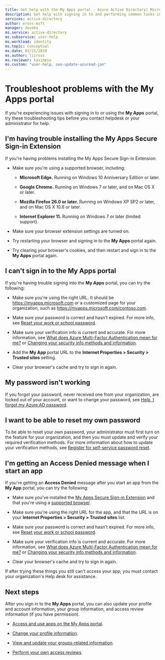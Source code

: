 ```yaml
---
title: Get help with the My Apps portal - Azure Active Directory| Microsoft Docs
description: Get help with signing in to and performing common tasks in the My Apps portal.
services: active-directory
author: eross-msft
manager: daveba
ms.service: active-directory
ms.subservice: user-help
ms.workload: identity
ms.topic: conceptual
ms.date: 03/21/2019
ms.author: lizross
ms.reviewer: kasimpso
ms.custom: "user-help, seo-update-azuread-jan"
---
```


# Troubleshoot problems with the My Apps portal

If you're experiencing issues with signing in to or using the **My Apps** portal, try these troubleshooting tips before you contact helpdesk or your administrator for help.

## I'm having trouble installing the My Apps Secure Sign-in Extension

If you're having problems installing the My Apps Secure Sign-in Extension:

- Make sure you're using a supported browser, including:

    - **Microsoft Edge.** Running on Windows 10 Anniversary Edition or later.

    - **Google Chrome.** Running on Windows 7 or later, and on Mac OS X or later.

    - **Mozilla Firefox 26.0 or later.** Running on Windows XP SP2 or later, and on Mac OS X 10.6 or later.

    - **Internet Explorer 11.** Running on Windows 7 or later (limited support).

- Make sure your browser extension settings are turned on.

- Try restarting your browser and signing in to the **My Apps** portal again.

- Try clearing your browser's cookies, and then restart and sign in to the **My Apps** portal again.

## I can't sign in to the **My Apps** portal

If you're having trouble signing into the **My Apps** portal, you can try the following:

- Make sure you're using the right URL. It should be https://myapps.microsoft.com or a customized page for your organization, such as https://myapps.microsoft.com/contoso.com.

- Make sure your password is correct and hasn't expired. For more info, see [Reset your work or school password](active-directory-passwords-update-your-own-password.md).

- Make sure your verification info is current and accurate. For more information, see [What does Azure Multi-Factor Authentication mean for me?](multi-factor-authentication-end-user.md) or [Changing your security info methods and information](security-info-add-update-methods-overview.md).

- Add the **My App** portal URL to the **Internet Properties > Security > Trusted sites** setting.

- Clear your browser's cache and try to sign in again.

## My password isn't working

If you forgot your password, never received one from your organization, are locked out of your account, or want to change your password, see [Help, I forgot my Azure AD password](active-directory-passwords-update-your-own-password.md).

## I want to be able to reset my own password

To be able to reset your own password, your administrator must first turn on the feature for your organization, and then you must update and verify your required verification methods. For more information about how to update your verification methods, see [Register for self-service password reset](active-directory-passwords-reset-register.md).

## I'm getting an Access Denied message when I start an app

If you're getting an **Access Denied** message after you start an app from the **My App** portal, you can try the following:

- Make sure you've installed the [My Apps Secure Sign-in Extension](my-apps-portal-end-user-access.md#download-and-install-the-my-apps-secure-sign-in-extension) and that you're using a [supported browser](my-apps-portal-end-user-access.md#supported-browsers).

- Make sure you're using the right URL for the app, and that the URL is on your **Internet Properties > Security > Trusted sites** list.

- Make sure your password is correct and hasn't expired. For more info, see [Reset your work or school password](active-directory-passwords-update-your-own-password.md).

- Make sure your verification info is current and accurate. For more information, see [What does Azure Multi-Factor Authentication mean for me?](multi-factor-authentication-end-user.md) or [Changing your security info methods and information](security-info-add-update-methods-overview.md).

- Clear your browser's cache and try to sign in again.

If after trying these things you still can't access your app, you must contact your organization's Help desk for assistance.

## Next steps

After you sign in to the **My Apps** portal, you can also update your profile and account information, your group information, and access review information (if you have permission).

- [Access and use apps on the My Apps portal](my-apps-portal-end-user-access.md).

- [Change your profile information](my-apps-portal-end-user-update-profile.md).

- [View and update your groups-related information](my-apps-portal-end-user-groups.md).

- [Perform your own access reviews](my-apps-portal-end-user-access-reviews.md).
